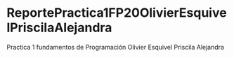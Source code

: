 # ReportePractica1FP20OlivierEsquivelPriscilaAlejandra
Practica 1 fundamentos de Programación Olivier Esquivel Priscila Alejandra
